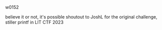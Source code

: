 w0152

believe it or not, it's possible
shoutout to JoshL for the original challenge, stiller printf in LIT CTF 2023
